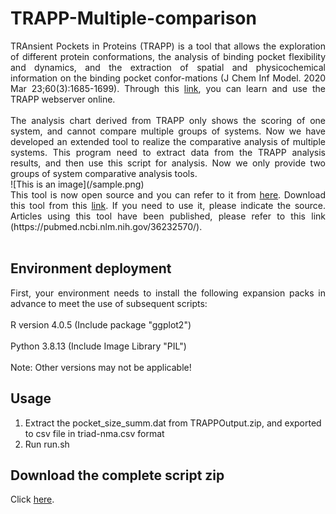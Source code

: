 # TRAPP-Multiple-comparison
<div style="text-align: justify"> TRAnsient Pockets in Proteins (TRAPP) is a tool that allows the exploration of different protein conformations, the analysis of binding pocket flexibility and dynamics, and the extraction of spatial and physicochemical information on the binding pocket confor-mations (J Chem Inf Model. 2020 Mar 23;60(3):1685-1699). Through this <a href="https://trapp.h-its.org/trapp">link</a>, you can learn and use the TRAPP webserver online.</div>
<div style="text-align: justify"> <br> </div>
<div style="text-align: justify"> The analysis chart derived from TRAPP only shows the scoring of one system, and cannot compare multiple groups of systems. Now we have developed an extended tool to realize the comparative analysis of multiple systems. This program need to extract data from the TRAPP analysis results, and then use this script for analysis. Now we only provide two groups of system comparative analysis tools. </div>
![This is an image](/sample.png)
<div style="text-align: justify"> This tool is now open source and you can refer to it from <a href="https://github.com/sean28/TRAPP-Multiple-comparison.git">here</a>. Download this tool from this <a href="https://github.com/sean28/TRAPP-Multiple-comparison/archive/refs/heads/main.zip">link</a>. If you need to use it, please indicate the source. Articles using this tool have been published, please refer to this link (https://pubmed.ncbi.nlm.nih.gov/36232570/).</div>
<div style="text-align: justify"> <br> </div>



## Environment deployment
<div style="text-align: justify">First, your environment needs to install the following expansion packs in advance to meet the use of subsequent scripts:</div>
<div style="text-align: justify"> <br> </div>
R version 4.0.5 (Include package "ggplot2")
<div style="text-align: justify"> <br> </div>
Python 3.8.13   (Include Image Library "PIL")
<div style="text-align: justify"> <br> </div>
Note: Other versions may not be applicable!

## Usage
1. Extract the pocket_size_summ.dat from TRAPPOutput.zip, and exported to csv file in triad-nma.csv format
2. Run run.sh

## Download the complete script zip
Click <a href="https://github.com/sean28/TRAPP-Multiple-comparison/archive/refs/heads/main.zip">here</a>.


